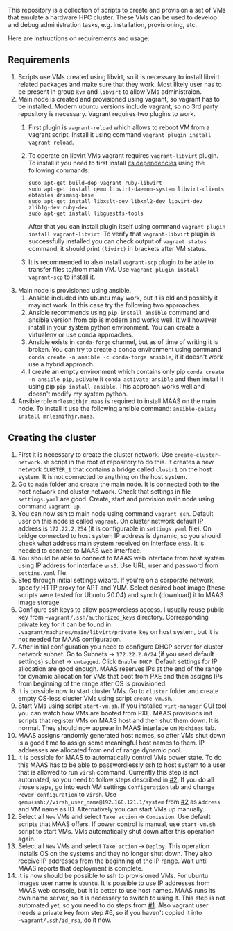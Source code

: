 This repository is a collection of scripts to create and provision a set of
VMs that emulate a hardware HPC cluster. These VMs can be used to develop and
debug administration tasks, e.g. installation, provisioning, etc.

Here are instructions on requirements and usage:

## Requirements

1. Scripts use VMs created using libvirt, so it is necessary to
   install libvirt related packages and make sure that they work. Most
   likely user has to be present in group `kvm` and `libvirt` to allow
   VMs administraion.
2. Main node is created and provisioned using vagrant, so vagrant has
   to be installed. Modern ubuntu versions include vagrant, so no 3rd
   party repository is necessary. Vagrant requires two plugins to work.
   1. First plugin is `vagrant-reload` which allows to reboot VM from
      a vagrant script. Install it using command `vagrant plugin
      install vagrant-reload`.
   2. To operate on libvirt VMs vagrant requires `vagrant-libvirt`
      plugin. To install it you need to first install [its
      dependencies](https://github.com/vagrant-libvirt/vagrant-libvirt#installation)
      using the following commands:
      ```
      sudo apt-get build-dep vagrant ruby-libvirt
      sudo apt-get install qemu libvirt-daemon-system libvirt-clients ebtables dnsmasq-base
      sudo apt-get install libxslt-dev libxml2-dev libvirt-dev zlib1g-dev ruby-dev
      sudo apt-get install libguestfs-tools
      ```
      
      After that you can install plugin itself using command `vagrant
      plugin install vagrant-libvirt`. To verify that
      `vagrant-libvirt` plugin is successfully installed you can check
      output of `vagrant status` command, it should print `(livirt)`
      in brackets after VM status.
   3. It is recommended to also install `vagrant-scp` plugin to be
      able to transfer files to/from main VM. Use `vagrant
      plugin install vagrant-scp` to install it.
3. Main node is provisioned using ansible.
   1. Ansible included into ubuntu may work, but it is old and
      possibly it may not work. In this case try the following two
      approaches.
   2. Ansible recommends using `pip install ansible` command and
      ansible version from pip is modern and works well. It will
      however install in your system python environment. You can
      create a virtualenv or use conda approaches.
   3. Ansible exists in `conda-forge` channel, but as of time of
      writing it is broken. You can try to create a conda environment
      using command `conda create -n ansible -c conda-forge ansible`,
      if it doesn't work use a hybrid approach.
   4. I create an empty environment which contains only pip `conda
      create -n ansible pip`, activate it `conda activate ansible` and
      then install it using pip `pip install ansible`. This approach
      works well and doesn't modify my system python.
4. Ansible role `mrlesmithjr.maas` is required to install MAAS on the
   main node. To install it use the following ansible command:
   `ansible-galaxy install mrlesmithjr.maas`.

## Creating the cluster

1. First it is necessary to create the cluster network. Use
   `create-cluster-network.sh` script in the root of repository to do
   this. It creates a new network `CLUSTER_1` that contains a bridge
   called `clusbr1` on the host system. It is not connected to
   anything on the host system.
2. Go to `main` folder and create the main node. It is connected both
   to the host network and cluster network. Check that settings in
   file `settings.yaml` are good. Create, start and provision main
   node using command `vagrant up`.
3. You can now ssh to main node using command `vagrant ssh`. Default
   user on this node is called `vagrant`. On cluster network default
   IP address is `172.22.2.254` (it is configurable in
   `settings.yaml` file). On bridge connected to host system IP
   address is dynamic, so you should check what address main system
   received on interface `ens5`. It is needed to connect to MAAS web
   interface.
4. You should be able to connect to MAAS web interface from host
   system using IP address for interface `ens5`. Use URL, user and
   password from `settins.yaml` file.
5. Step through initial settings wizard. If you're on a corporate
   network, specify HTTP proxy for APT and YUM. Select desired boot
   image (these scripts were tested for Ubuntu 20.04) and synch
   (download) it to MAAS image storage.
6. Configure ssh keys to allow passwordless access. I usually reuse
   public key from `~vagrant/.ssh/authorized_keys`
   directory. Corresponding private key for it can be found in
   `.vagrant/machines/main/libvirt/private_key` on host system, but it
   is not needed for MAAS configuration.
7. After initial configuration you need to configure DHCP server for
   cluster network subnet. Go to Subnets -> `172.22.2.0/24` (if you
   used default settings) subnet -> `untagged`. Click `Enable
   DHCP`. Default settings for IP allocation are good enough. MAAS
   reserves IPs at the end of the range for dynamic allocation for VMs
   that boot from PXE and then assigns IPs from beginning of the range
   after OS is provisioned.
8. It is possible now to start cluster VMs. Go to `cluster` folder and
   create empty OS-less cluster VMs using script `create-vm.sh`.
9. Start VMs using script `start-vm.sh`. If you installed
   `virt-manager` GUI tool you can watch how VMs are booted from
   PXE. MAAS provisions init scripts that register VMs on MAAS host and
   then shut them down. It is normal. They should now apprear in MAAS
   interface on `Machines` tab.
10. MAAS assigns randomly generated host names, so after VMs shut down
    is a good time to assign some meaningful host names to them. IP
    addresses are allocated from end of range dynamic pool.
11. It is possible for MAAS to automatically control VMs power
    state. To do this MAAS has to be able to passwordlessly ssh to
    host system to a user that is allowed to run `virsh`
    command. Currently this step is not automated, so you need to
    follow steps described in
    [#2](https://github.com/gshimansky/ansible-modin/issues/2). If you
    do all those steps, go into each VM settings `Configuration` tab
    and change `Power configuration` to `Virsh`. Use
    `qemu+ssh://virsh_user_name@192.168.121.1/system` from
    [#2](https://github.com/gshimansky/ansible-modin/issues/2) as
    `Address` and VM name as ID.
    Alternatively you can start VMs up manually.
12. Select all `New` VMs and select `Take action` -> `Comission`. Use
    default scripts that MAAS offers. If power control is manual, use
    `start-vm.sh` script to start VMs. VMs automatically shut down
    after this operation again.
13. Select all `New` VMs and select `Take action` -> `Deploy`. This
    operation installs OS on the systems and they no longer shut
    down. They also receive IP addresses from the beginning of the IP
    range. Wait until MAAS reports that deployment is complete.
14. It is now should be possible to ssh to provisioned VMs. For ubuntu
    images user name is `ubuntu`. It is possible to use IP addresses
    from MAAS web console, but it is better to use host names. MAAS
    runs its own name server, so it is necessary to switch to using
    it. This step is not automated yet, so you need to do steps from
    [#1](https://github.com/gshimansky/ansible-modin/issues/1).
    Also vagrant user needs a private key from step #6, so if you
    haven't copied it into `~vagrant/.ssh/id_rsa`, do it now.
